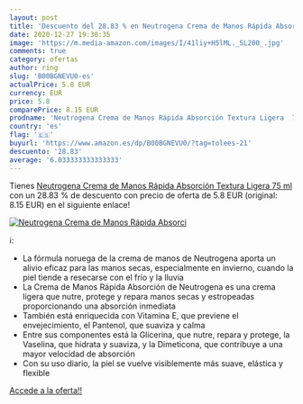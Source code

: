 ```yaml
---
layout: post
title: 'Descuento del 28.83 % en Neutrogena Crema de Manos Rápida Absorci'
date: 2020-12-27 19:30:35
image: 'https://m.media-amazon.com/images/I/41liy+H5lML._SL200_.jpg'
comments: true
category: ofertas
author: ring
slug: 'B00BGNEVU0-es'
actualPrice: 5.8 EUR
currency: EUR
price: 5.8
comparePrice: 8.15 EUR
prodname: 'Neutrogena Crema de Manos Rápida Absorción Textura Ligera  75 ml'
country: 'es'
flag: '🇪🇸'
buyurl: 'https://www.amazon.es/dp/B00BGNEVU0/?tag=tolees-21'
descuento: '28.83'
average: '6.033333333333333'
---
```


Tienes [Neutrogena Crema de Manos Rápida Absorción Textura Ligera  75 ml](https://www.amazon.es/dp/B00BGNEVU0/?tag=tolees-21) con un 28.83 % de descuento con precio de oferta de 5.8 EUR (original: 8.15 EUR) en el siguiente enlace!

[![Neutrogena Crema de Manos Rápida Absorci](https://m.media-amazon.com/images/I/41liy+H5lML._SL200_.jpg)](https://www.amazon.es/dp/B00BGNEVU0/?tag=tolees-21)

ℹ️:

- La fórmula noruega de la crema de manos de Neutrogena aporta un alivio eficaz para las manos secas, especialmente en invierno, cuando la piel tiende a resecarse con el frío y la lluvia
- La Crema de Manos Rápida Absorción de Neutrogena es una crema ligera que nutre, protege y repara manos secas y estropeadas proporcionando una absorción inmediata
- También está enriquecida con Vitamina E, que previene el envejecimiento, el Pantenol, que suaviza y calma
- Entre sus componentes está la Glicerina, que nutre, repara y protege, la Vaselina, que hidrata y suaviza, y la Dimeticona, que contribuye a una mayor velocidad de absorción
- Con su uso diario, la piel se vuelve visiblemente más suave, elástica y flexible

[Accede a la oferta!!](https://www.amazon.es/dp/B00BGNEVU0/?tag=tolees-21)
